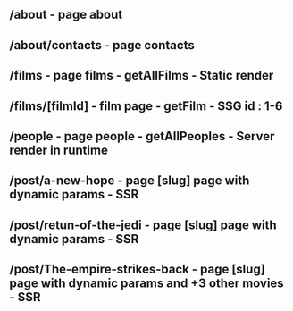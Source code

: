 <h2>/about - page about</h2>
<h2>/about/contacts - page contacts</h2>

<h2>/films - page films - getAllFilms - Static render</h2>
<h2>/films/[filmId] - film page - getFilm - SSG id : 1-6</h2>
<h2>/people - page people - getAllPeoples - Server render in runtime</h2>

<h2>/post/a-new-hope - page [slug] page with dynamic params - SSR</h2>
<h2>/post/retun-of-the-jedi - page [slug] page with dynamic params - SSR</h2>
<h2>/post/The-empire-strikes-back - page [slug] page with dynamic params and +3 other movies - SSR</h2>
